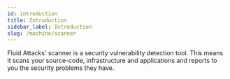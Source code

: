 ```yaml
---
id: introduction
title: Introduction
sidebar_label: Introduction
slug: /machine/scanner
---
```


Fluid Attacks' scanner is a
security vulnerability detection tool.
This means it scans your source-code,
infrastructure and applications
and reports to you
the security problems they have.
